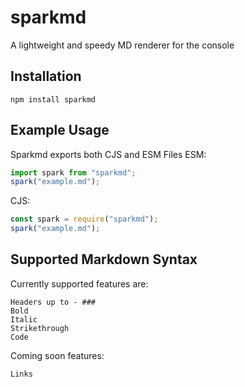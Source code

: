 # sparkmd

A lightweight and speedy MD renderer for the console

## Installation

`npm install sparkmd`

## Example Usage

Sparkmd exports both CJS and ESM Files
ESM:

```ts
import spark from "sparkmd";
spark("example.md");
```

CJS:

```js
const spark = require("sparkmd");
spark("example.md");
```

## Supported Markdown Syntax

Currently supported features are:

```
Headers up to - ###
Bold
Italic
Strikethrough
Code
```

Coming soon features:

```
Links
```
